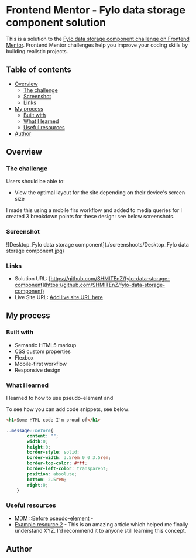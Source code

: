 # Frontend Mentor - Fylo data storage component solution

This is a solution to the [Fylo data storage component challenge on Frontend Mentor](https://www.frontendmentor.io/challenges/fylo-data-storage-component-1dZPRbV5n). Frontend Mentor challenges help you improve your coding skills by building realistic projects. 

## Table of contents

- [Overview](#overview)
  - [The challenge](#the-challenge)
  - [Screenshot](#screenshot)
  - [Links](#links)
- [My process](#my-process)
  - [Built with](#built-with)
  - [What I learned](#what-i-learned)
  - [Useful resources](#useful-resources)
- [Author](#author)

## Overview

### The challenge

Users should be able to:

- View the optimal layout for the site depending on their device's screen size

I made this using a mobile firs workflow and added to media queries for I created 3 breakdown points for these design: see below screenshots.



### Screenshot

![Desktop_Fylo data storage component](./screenshoots/Desktop_Fylo data storage component.jpg)

### Links

- Solution URL: [https://github.com/SHMITEnZ/fylo-data-storage-component](https://github.com/SHMITEnZ/fylo-data-storage-component)
- Live Site URL: [Add live site URL here](https://your-live-site-url.com)

## My process

### Built with

- Semantic HTML5 markup
- CSS custom properties
- Flexbox
- Mobile-first workflow
- Responsive design

### What I learned

I learned to how to use pseudo-element and 

To see how you can add code snippets, see below:

```html
<h1>Some HTML code I'm proud of</h1>
```

```css
..message::before{
        content: "";
        width:0;
        height:0;
        border-style: solid;
        border-width: 3.5rem 0 0 3.5rem;
        border-top-color: #fff;
        border-left-color: transparent;
        position: absolute;
        bottom:-2.5rem;
        right:0;
    }
```

### Useful resources

- [MDM ::Before pseudo-element](https://developer.mozilla.org/en-US/docs/Web/CSS/::before) -  
- [Example resource 2](https://www.example.com) - This is an amazing article which helped me finally understand XYZ. I'd recommend it to anyone still learning this concept.


## Author

